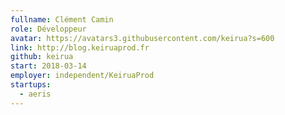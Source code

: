 ```yaml
---
fullname: Clément Camin
role: Développeur
avatar: https://avatars3.githubusercontent.com/keirua?s=600
link: http://blog.keiruaprod.fr
github: keirua
start: 2018-03-14 
employer: independent/KeiruaProd
startups: 
  - aeris
---
```


